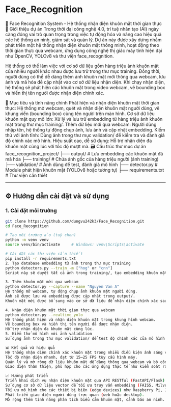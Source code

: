 # Face_Recognition
🧠 Face Recognition System - Hệ thống nhận diện khuôn mặt thời gian thực
📌 Giới thiệu dự án
Trong thời đại công nghệ 4.0, trí tuệ nhân tạo (AI) ngày càng đóng vai trò quan trọng trong việc tự động hóa và nâng cao hiệu quả các hệ thống an ninh, giám sát và quản lý. Dự án này được xây dựng nhằm phát triển một hệ thống nhận diện khuôn mặt thông minh, hoạt động theo thời gian thực qua webcam, ứng dụng công nghệ thị giác máy tính hiện đại như OpenCV, YOLOv8 và thư viện face_recognition.

Hệ thống có thể làm việc với cơ sở dữ liệu gồm hàng triệu ảnh khuôn mặt của nhiều người khác nhau được lưu trữ trong thư mục training. Đồng thời, người dùng có thể dễ dàng thêm ảnh khuôn mặt mới thông qua webcam, lưu ảnh và mã hóa để cập nhật vào cơ sở dữ liệu nhận diện. Khi chạy nhận diện, hệ thống sẽ phát hiện các khuôn mặt trong video webcam, vẽ bounding box và hiển thị tên người được nhận diện chính xác.

🧠 Mục tiêu và tính năng chính
Phát hiện và nhận diện khuôn mặt thời gian thực: Hệ thống mở webcam, quét và nhận diện khuôn mặt người dùng, vẽ khung viền (bounding box) cùng tên người trên màn hình.
Cơ sở dữ liệu khuôn mặt quy mô lớn: Xử lý và lưu trữ embedding từ hàng triệu ảnh khuôn mặt trong thư mục training/.
Thêm dữ liệu mới qua webcam: Người dùng nhập tên, hệ thống tự động chụp ảnh, lưu ảnh và cập nhật embedding.
Kiểm thử với ảnh tĩnh: Dùng ảnh trong thư mục validation/ để kiểm tra và đánh giá độ chính xác mô hình.
Hiệu suất cao, dễ sử dụng: Hỗ trợ nhận diện đa khuôn mặt cùng lúc với tốc độ mượt mà.
🗃️ Cấu trúc thư mục dự án
face_recognition_project/
├── output/                 # Lưu embedding các khuôn mặt đã mã hóa
├── training/               # Chứa ảnh gốc của hàng triệu người (ảnh training)
├── validation/             # Ảnh dùng để test, đánh giá mô hình
├── detector.py             # Module phát hiện khuôn mặt (YOLOv8 hoặc tương tự)
├── requirements.txt        # Thư viện cần thiết


---

## ⚙️ Hướng dẫn cài đặt và sử dụng

### 1. Cài đặt môi trường

```bash
git clone https://github.com/dungvu242k3/Face_Recognition.git
cd Face_Recognition

# Tạo môi trường ảo (tuỳ chọn)
python -m venv venv
source venv/bin/activate     # Windows: venv\Scripts\activate

# Cài đặt các thư viện cần thiết
pip install -r requirements.txt
2. Tạo database embedding từ ảnh trong thư mục training
python detectors.py --train -m ["hog" or "cnn"]
Script này sẽ duyệt tất cả ảnh trong training/, tạo embedding khuôn mặt và lưu vào thư mục output/ để phục vụ việc nhận diện.

3. Thêm khuôn mặt mới qua webcam
python detector.py --capture --name "Nguyen Van A"
Hệ thống mở webcam, tự động chụp ảnh khuôn mặt người dùng.
Ảnh sẽ được lưu và embedding được cập nhật trong output/.
Khuôn mặt mới được bổ sung vào cơ sở dữ liệu để nhận diện chính xác sau này.

4. Nhận diện khuôn mặt thời gian thực qua webcam
python detector.py --realtime_yolo
Hệ thống phát hiện và nhận diện khuôn mặt trong khung hình webcam.
Vẽ bounding box và hiển thị tên người đã được nhận diện.
Hỗ trợ nhận diện đa khuôn mặt cùng lúc.
5. Kiểm thử mô hình với ảnh validation
Sử dụng ảnh trong thư mục validation/ để test độ chính xác của mô hình nhận diện.

📊 Kết quả và hiệu quả
Hệ thống nhận diện chính xác khuôn mặt trong nhiều điều kiện ánh sáng và góc nhìn khác nhau.
Tốc độ nhận diện nhanh, đạt từ 15–25 FPS tùy cấu hình máy.
Quản lý và mở rộng dữ liệu khuôn mặt dễ dàng thông qua webcam và bộ công cụ đi kèm.
Giao diện thân thiện, phù hợp cho các ứng dụng thực tế như kiểm soát ra vào, điểm danh tự động, xác thực người dùng.

📈 Hướng phát triển
Triển khai dịch vụ nhận diện khuôn mặt qua API RESTful (FastAPI/Flask).
Sử dụng cơ sở dữ liệu vector để tối ưu truy vấn embedding (FAISS, Milvus).
Tối ưu mô hình cho các thiết bị biên (edge devices) như Raspberry Pi, Jetson Nano.
Phát triển giao diện người dùng trực quan (web hoặc desktop).
Mở rộng thêm tính năng phân tích biểu cảm khuôn mặt, cảnh báo an ninh.